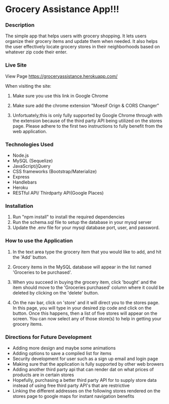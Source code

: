 # Grocery Assistance App!!!


### Description

The simple app that helps users with grocery shopping. It lets users organize their grocery items and update them when needed. It also helps the user effectively locate grocery stores in their neighborhoods based on whatever zip code their enter. 


### Live Site

View Page https://groceryassistance.herokuapp.com/

When visiting the site:
1) Make sure you use this link in Google Chrome 

2) Make sure add the chrome extension "Moesif Orign & CORS Changer"

3) Unfortuately,this is only fully supported by Google Chrome through with the extension because of the third party API being utilized on the stores page. 
Please adhere to the first two instructions to fully benefit from the web application. 


### Technologies Used

* Node.js
* MySQL (Sequelize)
* JavaScript/jQuery
* CSS frameworks (Bootstrap/Materialize)
* Express
* Handlebars
* Heroku 
* RESTful API/ Thirdparty API(Google Places)


### Installation

1. Run "npm install" to install the required dependencies
2. Run the schema.sql file to setup the database in your mysql server
3. Update the .env file for your mysql database port, user, and password.


### How to use the Application


1. In the text area type the grocery item that you would like to add, and hit the 'Add' button.

2. Grocery items in the MySQL database will appear in the list named 'Groceries to be purchased'.

3. When you succeed in buying the grocery item, click 'bought' and the item should move to the 'Groceries purchased' column where it could be deleted by clicking on the 'delete' button.

4. On the nav bar, click on 'store' and it will direct you to the stores page. In this page, you will type in your desired zip code and click on the button. Once this happens, then a list of five stores will appear on the screen. You can now select any of those store(s) to help in getting your grocery items.


### Directions for Future Development

* Adding more design and maybe some animations 
* Adding options to save a compiled list for items
* Security development for user such as a sign up email and login page
* Making sure that the application is fully supported by other web browers
* Adding another third party api that can render dat on what prices of products are in certain stores
* Hopefully, purchasing a better third party API for to supply store data instead of using free third party API's that are restrictive
* Linking the different addresses on the following stores rendered on the stores page to google maps for instant navigation benefits
